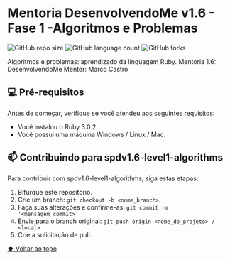 # Mentoria DesenvolvendoMe v1.6 - Fase 1 -Algoritmos e Problemas

![GitHub repo size](https://img.shields.io/github/repo-size/osksergio/spdv1.6-level1-algorithms?style=for-the-badge)
![GitHub language count](https://img.shields.io/github/languages/count/osksergio/spdv1.6-level1-algorithms?style=for-the-badge)
![GitHub forks](https://img.shields.io/github/forks/osksergio/spdv1.6-level1-algorithms?style=for-the-badge)

Algoritmos e problemas: aprendizado da linguagem Ruby.
Mentoria 1.6: DesenvolvendoMe
Mentor: Marco Castro

## 💻 Pré-requisitos

Antes de começar, verifique se você atendeu aos seguintes requisitos:
* Você instalou o Ruby 3.0.2
* Você possui uma máquina Windows / Linux / Mac.

## 📫 Contribuindo para spdv1.6-level1-algorithms
<!---Se o seu README for longo ou se você tiver algum processo ou etapas específicas que deseja que os contribuidores sigam, considere a criação de um arquivo CONTRIBUTING.md separado--->
Para contribuir com spdv1.6-level1-algorithms, siga estas etapas:

1. Bifurque este repositório.
2. Crie um branch: `git checkout -b <nome_branch>`.
3. Faça suas alterações e confirme-as: `git commit -m '<mensagem_commit>'`
4. Envie para o branch original: `git push origin <nome_do_projeto> / <local>`
5. Crie a solicitação de pull.

[⬆ Voltar ao topo](README.md)<br>
